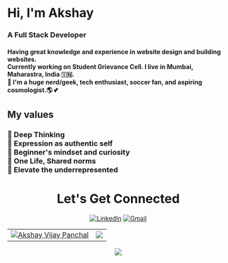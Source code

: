 <h1>Hi, I'm Akshay</h1> <h3>A Full Stack Developer</h3> 
<h4>Having great knowledge and experience in website design and building websites. <br> Currently working on Student Grievance Cell. I live in Mumbai, Maharastra, India 🇮🇳. 
<br>🙌 I'm a huge nerd/geek, tech enthusiast, soccer fan, and aspiring cosmologist.🌎 💕</p></h4>

<h2>My values</h2>
<h3>💖 Deep Thinking<br>
🌟 Expression as authentic self<br>
🍏 Beginner's mindset and curiosity<br>
🙌 One Life, Shared norms<br>
🚀 Elevate the underrepresented<br></h3>

<h1 align="center">Let's Get Connected</h1>

<div align="center">
<a  href="https://www.linkedin.com/in/akshay-panchal-542885212/" target="_blank"><img alt="LinkedIn" src="https://img.shields.io/badge/linkedin%20-%230077B5.svg?&style=for-the-badge&logo=linkedin&logoColor=white" /></a>
<a href="mailto:panchalakshay2708@gmail.com"><img  alt="Gmail" src="https://img.shields.io/badge/Gmail-D14836?style=for-the-badge&logo=gmail&logoColor=white" />

</div>

  <table>
  <tr>
    <td><img src="https://github-readme-stats.vercel.app/api?username=Akshay270802&show_icons=true&theme=dark&locale=en" alt="Akshay Vijay Panchal" /></td>
    <td><img src="https://github-readme-stats.vercel.app/api/top-langs?username=Akshay270802&show_icons=true&theme=dark&locale=en&layout=compact"/></td>
  </tr>
</table>

<div align="center">
    <p><img align="center" src="https://github-readme-streak-stats.herokuapp.com/?user=Akshay270802&theme=dark"/></p>
</div>

